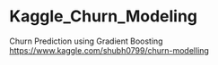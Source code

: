 # Kaggle_Churn_Modeling
Churn Prediction using Gradient Boosting <br>
https://www.kaggle.com/shubh0799/churn-modelling
